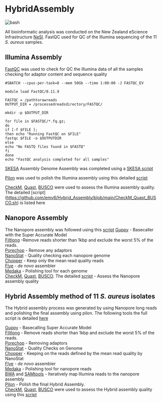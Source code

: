 # HybridAssembly

![bash](https://img.shields.io/badge/language-bash-green)

All bioinformatic analysis was conducted on the New Zealand eScience Infrastructure [NeSI](https://github.com/nesi). FastQC used for QC of the Illumina sequencing of the 11 *S. aureus* samples.

## Illumina Assembly 
[FastQC](https://www.bioinformatics.babraham.ac.uk/projects/fastqc/) was used to check for QC the Illumina data of all the samples checking for adaptor content and sequence quality

```#!/bin/bash -e
#SBATCH --cpus-per-task=8 --mem 50Gb --time 1:00:00 -J FASTQC_EV

module load FastQC/0.11.9

FASTQC = /pathtorawreads
OUTPUT_DIR = /processedreadsdirectory/FASTQC/

mkdir -p $OUTPUT_DIR

for file in $FASTQC/*.fq.gz;
do
if [-f $FILE ];
then echo "Running FastQC on $FILE"
fastqc $FILE -o $OUTPUTDIR
else
echo "No FASTQ files found in $FASTQ"
fi
done
echo "FastQC analysis completed for all samples"
```
[SKESA](https://github.com/ncbi/SKESA) Assembly 
Genome Assembly was completed using a [SKESA script](https://github.com/emv6/Hybrid_Assembly/blob/main/skesa.sh)

[Pilon](https://github.com/broadinstitute/pilon) was used to polish the Illumina assembly using this detailed [script](https://github.com/emv6/Hybrid_Assembly/blob/main/pilon.sh) 

[CheckM](https://github.com/Ecogenomics/CheckM), [Quast](https://github.com/ablab/quast), [BUSCO](https://busco.ezlab.org/) were used to assess the Illumina assembly quality. The detailed [script] (https://github.com/emv6/Hybrid_Assembly/blob/main/CheckM_Quast_BUSCO.sh) is listed here

## Nanopore Assembly 
The Nanopore assembly was followed using this [script](https://github.com/emv6/Hybrid_Assembly/blob/main/Nanopore_Assembly.sh)
[Guppy](https://community.nanoporetech.com/docs/prepare/library_prep_protocols/Guppy-protocol/v/gpb_2003_v1_revax_14dec2018/guppy-software-overview) - Basecaller with the Super Accurate Model \
[Filtlong](https://github.com/rrwick/Filtlong) -Remove reads shorter than 1kbp and exclude the worst 5% of the reads. \
[Porechop](https://github.com/rrwick/Porechop) - Remove any adaptors \
[NanoStat](https://github.com/wdecoster/nanostat) - Quality checking each nanopore genome \
[Chopper](https://github.com/wdecoster/chopper) - Keep only the mean read quality reads \
[Flye](https://github.com/mikolmogorov/Flye) - *de novo* assembler \
[Medaka](https://github.com/nanoporetech/medaka) - Polishing tool for each genome\
[CheckM](https://github.com/Ecogenomics/CheckM), [Quast](https://github.com/ablab/quast), [BUSCO](https://busco.ezlab.org/). The detailed [script](https://github.com/emv6/Hybrid_Assembly/blob/main/CheckM_Quast_BUSCO.sh) - Assess the Nanopore assembly quality

## Hybrid Assembly method of 11 *S. aureus* isolates 
The Hybrid assembly process was generated by using Nanopore long reads and polishing the final assembly using pilon. The following tools the full script is detailed [here](https://github.com/emv6/Hybrid_Assembly/blob/main/Hybrid_Genome_Assembly.sh)

[Guppy](https://community.nanoporetech.com/docs/prepare/library_prep_protocols/Guppy-protocol/v/gpb_2003_v1_revax_14dec2018/guppy-software-overview) - Basecalling Super Accurate Model \
[Filtlong](https://github.com/rrwick/Filtlong) - Remove reads shorter than 1kbp and exclude the worst 5% of the reads. \
[Porechop](https://github.com/rrwick/Porechop) - Removing adaptors\
[NanoStat](https://github.com/wdecoster/nanostat) - Quality Checks on Genome \
[Chopper](https://github.com/wdecoster/chopper) - Keeping on the reads defined by the mean read quality by NanoStat \
[Flye](https://github.com/mikolmogorov/Flye) - *de novo* assembler \
[Medaka](https://github.com/nanoporetech/medaka) - Polishing tool for nanopore reads\
[BWA](https://github.com/lh3/bwa) and [SAMtools](https://samtools.sourceforge.net/) - Iteratively map Illumina reads to the nanopore assembly \
[Pilon](https://github.com/broadinstitute/pilon) - Polish the final Hybrid Assembly. \
[CheckM](https://github.com/Ecogenomics/CheckM), [Quast](https://github.com/ablab/quast), [BUSCO](https://busco.ezlab.org/) were used to assess the Hybrid assembly quality using this [script](https://github.com/emv6/Hybrid_Assembly/blob/main/CheckM_Quast_BUSCO.sh)  
